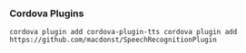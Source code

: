 




### Cordova Plugins
``
cordova plugin add cordova-plugin-tts
cordova plugin add https://github.com/macdonst/SpeechRecognitionPlugin
``